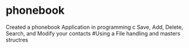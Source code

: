 # phonebook
Created a phonebook Application in programming c
Save, Add, Delete, Search, and Modify your contacts
#Using a File handling
and masters structres
